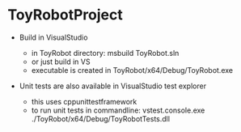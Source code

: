 # ToyRobotProject

* Build in VisualStudio
  - in ToyRobot directory: msbuild ToyRobot.sln
  - or just build in VS
  - executable is created in ToyRobot/x64/Debug/ToyRobot.exe

* Unit tests are also available in VisualStudio test explorer
  - this uses cppunittestframework
  - to run unit tests in commandline: vstest.console.exe ./ToyRobot/x64/Debug/ToyRobotTests.dll
